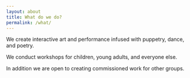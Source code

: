 ```yaml
---
layout: about
title: What do we do?
permalink: /what/
---
```




We create interactive art and performance infused with puppetry, dance, and poetry.

We conduct workshops for children, young adults, and everyone else.

In addition we are open to creating commissioned work for other groups.



